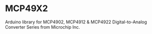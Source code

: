 # MCP49X2
Arduino library for MCP4902, MCP4912 &amp; MCP4922 Digital-to-Analog Converter Series from Microchip Inc.
